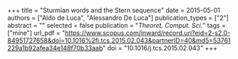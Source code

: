 +++
title = "Sturmian words and the Stern sequence"
date = 2015-05-01
authors = ["Aldo de Luca", "Alessandro De Luca"]
publication_types = ["2"]
abstract = ""
selected = false
publication = "*Theoret. Comput. Sci.*"
tags = ["mine"]
url_pdf = "https://www.scopus.com/inward/record.uri?eid=2-s2.0-84951727658&doi=10.1016%2fj.tcs.2015.02.043&partnerID=40&md5=53761229a1b92afea34e148f70b33aab"
doi = "10.1016/j.tcs.2015.02.043"
+++

